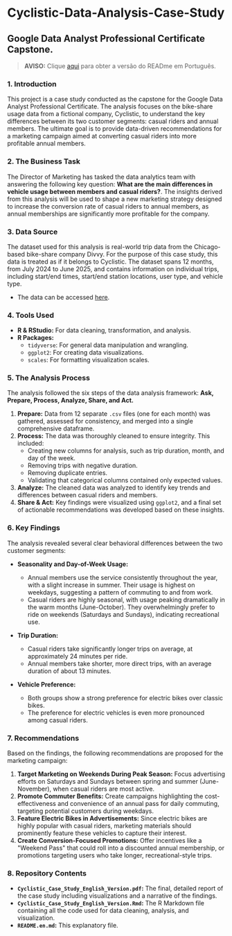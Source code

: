 # Cyclistic-Data-Analysis-Case-Study
## Google Data Analyst Professional Certificate Capstone.

> **AVISO:** Clique [aqui](https://github.com/MarceloAngeli/Cyclistic-Data-Analysis-Case-Study/blob/main/README.pt.md) para obter a versão do READme em Português.

### 1. Introduction

This project is a case study conducted as the capstone for the Google Data Analyst Professional Certificate. The analysis focuses on the bike-share usage data from a fictional company, Cyclistic, to understand the key differences between its two customer segments: casual riders and annual members. The ultimate goal is to provide data-driven recommendations for a marketing campaign aimed at converting casual riders into more profitable annual members. 

### 2. The Business Task

The Director of Marketing has tasked the data analytics team with answering the following key question: **What are the main differences in vehicle usage between members and
casual riders?**. The insights derived from this analysis will be used to shape a new marketing strategy designed to increase the conversion rate of casual riders to annual members, as annual memberships are significantly more profitable for the company.

### 3. Data Source

The dataset used for this analysis is real-world trip data from the Chicago-based bike-share company Divvy. For the purpose of this case study, this data is treated as if it belongs to Cyclistic. The dataset spans 12 months, from July 2024 to June 2025, and contains information on individual trips, including start/end times, start/end station locations, user type, and vehicle type.

* The data can be accessed [here](https://divvy-tripdata.s3.amazonaws.com/index.html).

### 4. Tools Used

* **R & RStudio:** For data cleaning, transformation, and analysis.
* **R Packages:**
    * `tidyverse`: For general data manipulation and wrangling.
    * `ggplot2`: For creating data visualizations.
    * `scales`: For formatting visualization scales.

### 5. The Analysis Process

The analysis followed the six steps of the data analysis framework: **Ask, Prepare, Process, Analyze, Share, and Act.**

1.  **Prepare:** Data from 12 separate `.csv` files (one for each month) was gathered, assessed for consistency, and merged into a single comprehensive dataframe.
2.  **Process:** The data was thoroughly cleaned to ensure integrity. This included:
    * Creating new columns for analysis, such as trip duration, month, and day of the week.
    * Removing trips with negative duration.
    * Removing duplicate entries.
    * Validating that categorical columns contained only expected values.
3.  **Analyze:** The cleaned data was analyzed to identify key trends and differences between casual riders and members.
4.  **Share & Act:** Key findings were visualized using `ggplot2`, and a final set of actionable recommendations was developed based on these insights.

### 6. Key Findings

The analysis revealed several clear behavioral differences between the two customer segments:

* **Seasonality and Day-of-Week Usage:**
    * Annual members use the service consistently throughout the year, with a slight increase in summer. Their usage is highest on weekdays, suggesting a pattern of commuting to and from work.
    * Casual riders are highly seasonal, with usage peaking dramatically in the warm months (June-October). They overwhelmingly prefer to ride on weekends (Saturdays and Sundays), indicating recreational use.

* **Trip Duration:**
    * Casual riders take significantly longer trips on average, at approximately 24 minutes per ride.
    * Annual members take shorter, more direct trips, with an average duration of about 13 minutes.

* **Vehicle Preference:**
    * Both groups show a strong preference for electric bikes over classic bikes.
    * The preference for electric vehicles is even more pronounced among casual riders.

### 7. Recommendations

Based on the findings, the following recommendations are proposed for the marketing campaign:

1.  **Target Marketing on Weekends During Peak Season:** Focus advertising efforts on Saturdays and Sundays between spring and summer (June-November), when casual riders are most active.
2.  **Promote Commuter Benefits:** Create campaigns highlighting the cost-effectiveness and convenience of an annual pass for daily commuting, targeting potential customers during weekdays.
3.  **Feature Electric Bikes in Advertisements:** Since electric bikes are highly popular with casual riders, marketing materials should prominently feature these vehicles to capture their interest.
4.  **Create Conversion-Focused Promotions:** Offer incentives like a "Weekend Pass" that could roll into a discounted annual membership, or promotions targeting users who take longer, recreational-style trips.

### 8. Repository Contents

* **`Cyclistic_Case_Study_English_Version.pdf`:** The final, detailed report of the case study including visualizations and a narrative of the findings.
* **`Cyclistic_Case_Study_English_Version.Rmd`:** The R Markdown file containing all the code used for data cleaning, analysis, and visualization.
* **`README.en.md`:** This explanatory file.
